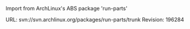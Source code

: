 Import from ArchLinux's ABS package 'run-parts'

URL: svn://svn.archlinux.org/packages/run-parts/trunk
Revision: 196284

